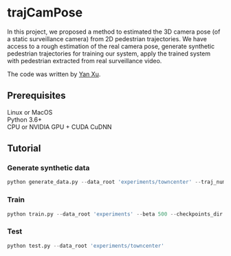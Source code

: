 # trajCamPose

In this project, we proposed a method to estimated the 3D camera pose (of a static surveillance camera) from 2D pedestrian trajectories.  We have access to a rough estimation of the real camera pose, generate synthetic pedestrian trajectories for training our system, apply the trained system with pedestrian extracted from real surveillance video.

The code was written by [Yan Xu](https://github.com/yanx001).

## Prerequisites
Linux or MacOS  
Python 3.6+  
CPU or NVIDIA GPU + CUDA CuDNN

## Tutorial

### Generate synthetic data

```python
python generate_data.py --data_root 'experiments/towncenter' --traj_num 1 -- traj_len 35
```

### Train

```python
python train.py --data_root 'experiments' --beta 500 --checkpoints_dir 'experiments/checkpoints' --num_epoch 100
```

### Test

```python
python test.py --data_root 'experiments/towncenter'
```
